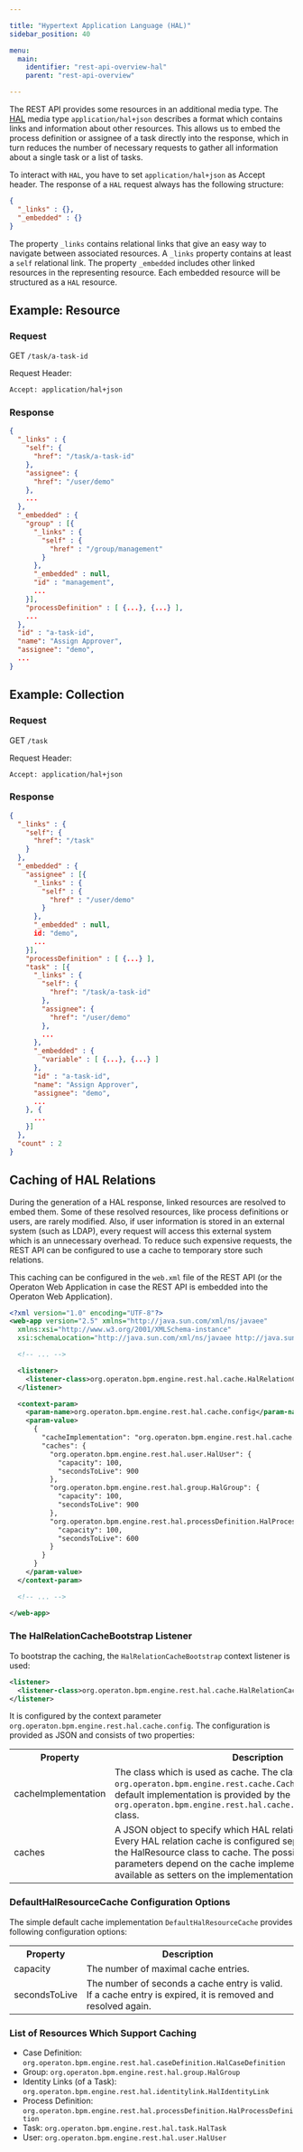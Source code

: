 ```yaml
---

title: "Hypertext Application Language (HAL)"
sidebar_position: 40

menu:
  main:
    identifier: "rest-api-overview-hal"
    parent: "rest-api-overview"

---
```


The REST API provides some resources in an additional media type. The
[HAL](http://stateless.co/hal_specification.html) media type `application/hal+json` describes a format which contains
links and information about other resources. This allows us to embed the
process definition or assignee of a task directly into the response, which in turn
reduces the number of necessary requests to gather all information about a
single task or a list of tasks.

To interact with `HAL`, you have to set `application/hal+json` as Accept header. The
response of a `HAL` request always has the following structure:

```json
{
  "_links" : {},
  "_embedded" : {}
}
```

The property `_links` contains relational links that give an easy way to navigate between
associated resources. A `_links` property contains at least a `self` relational link. The
property `_embedded` includes other linked resources in the representing resource. Each
embedded resource will be structured as a `HAL` resource.


## Example: Resource


### Request

GET `/task/a-task-id`

Request Header:
```
Accept: application/hal+json
```

### Response

```json
{
  "_links" : {
    "self": {
      "href": "/task/a-task-id"
    },
    "assignee": {
      "href": "/user/demo"
    },
    ...
  },
  "_embedded" : {
    "group" : [{
      "_links" : {
        "self" : {
          "href" : "/group/management"
        }
      },
      "_embedded" : null,
      "id" : "management",
      ...
    }],
    "processDefinition" : [ {...}, {...} ],
    ...
  },
  "id" : "a-task-id",
  "name": "Assign Approver",
  "assignee": "demo",
  ...
}
```


## Example: Collection

### Request

GET `/task`

Request Header:
```
Accept: application/hal+json
```

### Response

```json
{
  "_links" : {
    "self": {
      "href": "/task"
    }
  },
  "_embedded" : {
    "assignee" : [{
      "_links" : {
        "self" : {
          "href" : "/user/demo"
        }
      },
      "_embedded" : null,
      id: "demo",
      ...
    }],
    "processDefinition" : [ {...} ],
    "task" : [{
      "_links" : {
        "self": {
          "href": "/task/a-task-id"
        },
        "assignee": {
          "href": "/user/demo"
        },
        ...
      },
      "_embedded" : {
        "variable" : [ {...}, {...} ]
      },
      "id" : "a-task-id",
      "name": "Assign Approver",
      "assignee": "demo",
      ...
    }, {
      ...
    }]
  },
  "count" : 2
}
```


## Caching of HAL Relations

During the generation of a HAL response, linked resources are resolved to embed
them.  Some of these resolved resources, like process definitions or users, are
rarely modified. Also, if user information is stored in an external system (such as
LDAP), every request will access this external system which is an
unnecessary overhead. To reduce such expensive requests, the REST API can be
configured to use a cache to temporary store such relations.

This caching can be configured in the `web.xml` file of the REST API (or the Operaton Web Application in
case the REST API is embedded into the Operaton Web Application).

```xml
<?xml version="1.0" encoding="UTF-8"?>
<web-app version="2.5" xmlns="http://java.sun.com/xml/ns/javaee"
  xmlns:xsi="http://www.w3.org/2001/XMLSchema-instance"
  xsi:schemaLocation="http://java.sun.com/xml/ns/javaee http://java.sun.com/xml/ns/javaee/web-app_2_5.xsd">

  <!-- ... -->

  <listener>
    <listener-class>org.operaton.bpm.engine.rest.hal.cache.HalRelationCacheBootstrap</listener-class>
  </listener>

  <context-param>
    <param-name>org.operaton.bpm.engine.rest.hal.cache.config</param-name>
    <param-value>
      {
        "cacheImplementation": "org.operaton.bpm.engine.rest.hal.cache.DefaultHalResourceCache",
        "caches": {
          "org.operaton.bpm.engine.rest.hal.user.HalUser": {
            "capacity": 100,
            "secondsToLive": 900
          },
          "org.operaton.bpm.engine.rest.hal.group.HalGroup": {
            "capacity": 100,
            "secondsToLive": 900
          },
          "org.operaton.bpm.engine.rest.hal.processDefinition.HalProcessDefinition": {
            "capacity": 100,
            "secondsToLive": 600
          }
        }
      }
    </param-value>
  </context-param>

  <!-- ... -->

</web-app>
```

### The HalRelationCacheBootstrap Listener

To bootstrap the caching, the `HalRelationCacheBootstrap` context listener is
used:

```xml
<listener>
  <listener-class>org.operaton.bpm.engine.rest.hal.cache.HalRelationCacheBootstrap</listener-class>
</listener>
```

It is configured by the context parameter
`org.operaton.bpm.engine.rest.hal.cache.config`. The configuration is provided
as JSON and consists of two properties:

<table class="table table-striped">
  <tr>
    <th>Property</th>
    <th>Description</th>
  </tr>
  <tr>
    <td>cacheImplementation</td>
    <td>
      The class which is used as cache. The class has to implement the
      <code>org.operaton.bpm.engine.rest.cache.Cache</code> interface.
      A simple default implementation is provided by the
      <code>org.operaton.bpm.engine.rest.hal.cache.DefaultHalResourceCache</code> class.
    </td>
  </tr>
  <tr>
    <td>caches</td>
    <td>
      A JSON object to specify which HAL relations should be cached. Every HAL relation cache is configured
      separately and identified by the HalResource class to cache. The possible configuration parameters
      depend on the cache implementation and have to be available as setters on the implementation class.
    </td>
  </tr>
</table>

### DefaultHalResourceCache Configuration Options

The simple default cache implementation `DefaultHalResourceCache` provides following configuration
options:

<table class="table table-striped">
  <tr>
    <th>Property</th>
    <th>Description</th>
  </tr>
  <tr>
    <td>capacity</td>
    <td>
      The number of maximal cache entries.
    </td>
  </tr>
  <tr>
    <td>secondsToLive</td>
    <td>
      The number of seconds a cache entry is valid. If a cache entry is expired, it is removed
      and resolved again.
    </td>
  </tr>
</table>

### List of Resources Which Support Caching

* Case Definition: `org.operaton.bpm.engine.rest.hal.caseDefinition.HalCaseDefinition`
* Group: `org.operaton.bpm.engine.rest.hal.group.HalGroup`
* Identity Links (of a Task): `org.operaton.bpm.engine.rest.hal.identitylink.HalIdentityLink`
* Process Definition: `org.operaton.bpm.engine.rest.hal.processDefinition.HalProcessDefinition`
* Task: `org.operaton.bpm.engine.rest.hal.task.HalTask`
* User: `org.operaton.bpm.engine.rest.hal.user.HalUser`
